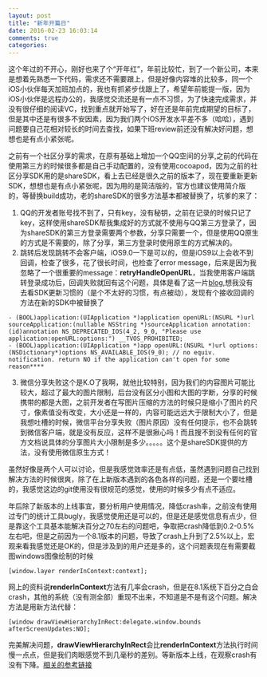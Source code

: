 ```yaml
---
layout: post
title: "新年开篇日"
date: 2016-02-23 16:03:14
comments: true
categories: 
---
```


这个年过的不开心，刚好也来了个“开年红”，年前比较忙，到了一个新公司，本来是想着先熟悉一下代码，需求还不需要跟上，但是好像内容堆的比较多，同一个iOS小伙伴每天加班加点的，我也有抓紧步伐跟上了，希望年前能提一版，因为iOS小伙伴是远程办公的，我感觉交流还是有一点不习惯，为了快速完成需求，并没有很仔细的阅读VC，找到重点就开始写了，好在还是年前完成期望的目标了，但是其中还是有很多不安因素，因为我们两个iOS开发水平差不多（哈哈），遇到问题要自己花相对较长的时间去查找，如果下班review前还没有解决好问题，想想也是有点小紧张呢。

之前有一个社区分享的需求，在原有基础上增加一个QQ空间的分享,之前的代码在使用第三方的时候很多都是自己手动配置的，没有使用cocoapod，因为之前的社区分享SDK用的是shareSDK，看上去已经是很久之前的版本了，现在要重新更新SDK，想想也是有点小紧张呢，因为用的是简洁版的，官方也建议使用简介版的，等替换build成功，老的shareSDK的很多方法基本都被替换了，坑爹的来了：
 
1. QQ的开发者账号找不到了，只有key，没有秘钥，之前在记录的时候只记了key，这样使用shareSDK帮我集成好的方式就不使用与QQ第三方登录了，因为shareSDK的第三方登录需要两个参数，分享只需要一个，但是使用QQ原生的方式是不需要的，除了分享，第三方登录时使用原生的方式解决的。
2. 跳转后发现跳转不会客户端，iOS9.0一下是可以的，但是iOS9以上会收不到回调，检查了很多，花了很长时间，也检查了error message，后来是因为我忽略了一个很重要的message：**retryHandleOpenURL**，当我使用客户端跳转登录成功后，回调失败就回有这个问题，具体是看了这一片[blog](http://www.jianshu.com/p/3ce4561ae7be),想我没有去看SDK更新习惯的（是个不太好的习惯，有点被动），发现有个接收回调的方法在新的SDK中被替换了

```objc
- (BOOL)application:(UIApplication *)application openURL:(NSURL *)url sourceApplication:(nullable NSString *)sourceApplication annotation:(id)annotation NS_DEPRECATED_IOS(4_2, 9_0, "Please use application:openURL:options:") __TVOS_PROHIBITED;
- (BOOL)application:(UIApplication *)app openURL:(NSURL *)url options:(NSDictionary*)options NS_AVAILABLE_IOS(9_0); // no equiv. notification. return NO if the application can't open for some reason****
```

3. 微信分享失败这个是K.O了我啊，就他比较特别，因为我们的内容图片可能比较大，超过了最大的图片限制，后台没有区分小图和大图的字断，分享的时候携带的都是大图，之前开发者在写图片压缩的方法的时候只是缩小了图片的尺寸，像素值没有改变，大小还是一样的，内容可能远远大于限制大小了，但是我想吐槽的时候，微信平台分享失败（图片原因）没有任何提示，也不会跳转到微信客户端，就是没有反应，这样不是很揪心吗！而且搜不到没有任何的官方文档说具体的分享图片大小限制是多少。。。。。这个是shareSDK提供的方法，没有使用微信原生方式！

虽然好像是两个人可以讨论，但是我感觉效率还是有点低，虽然遇到问题自己找到解决方法的时候很爽，除了在上新版本遇到的各色各样的问题，还是一个要吐槽的，我感觉这边的git使用没有很规范的感觉，使用的时候多少有点不适应。

年后除了新版本的上线事宜，要分析用户使用情况，降低crash率，之前没有使用过专门的统计工具bugly，我感觉使用还是可以的，但是还是感觉信息有点少，但是靠这个工具基本能解决百分之70左右的问题吧，争取把crash降低到0.2-0.5%左右吧，但是之前因为一个8.1版本的问题，导致了crash上升到了2.5%以上，宏观来看我感觉还是OK的，但是涉及到的用户还是多的，这个问题表现在有需要截图windows图像绘制的时候

```objc
[window.layer renderInContext:context];
```
网上的资料说**renderInContext**方法有几率会crash，但是在8.1系统下百分之白会crash，其他的系统（没有测全部）重现不出来，不知道是不是有这个问题。解决方法是用新方法代替：

```objc
[window drawViewHierarchyInRect:delegate.window.bounds afterScreenUpdates:NO];
```

完美解决问题，**drawViewHierarchyInRect**会比**renderInContext**方法执行时间慢一点点，但是我们肉眼感觉不到几毫秒的差别。等新版本上线，在观察crash有没有下降。[相关的参考链接](http://newtips.co/st/questions/33592307/what-is-expected-performance-of-drawviewhierarchyinrect-vs-renderincontext.html)
